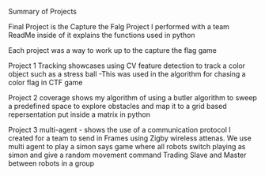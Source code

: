Summary of Projects 

Final Project is the Capture the Falg Project I performed with a team 
ReadMe inside of it explains the functions used in python 

Each project was a way to work up to the capture the flag game 


Project 1 Tracking showcases using CV feature detection to track a color object such as a stress ball
-This was used in the algorithm for chasing a color flag in CTF game 


Project 2 coverage  shows my algorithm of using a butler algorithm to sweep a predefined space to explore obstacles and map it 
to a grid based repersentation put inside a matrix in python 


Project 3 multi-agent - shows the use of a communication protocol I created for a team to send in Frames using Zigby wireless 
attenas. We use multi agent to play a simon says game where all robots switch playing as simon and give a random movement command
Trading Slave and Master between robots in a group 
